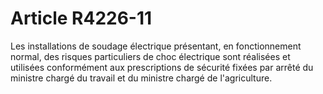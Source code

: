 # Article R4226-11

Les installations de soudage électrique présentant, en fonctionnement normal, des risques particuliers de choc électrique sont réalisées et utilisées conformément aux prescriptions de sécurité fixées par arrêté du ministre chargé du travail et du ministre chargé de l'agriculture.